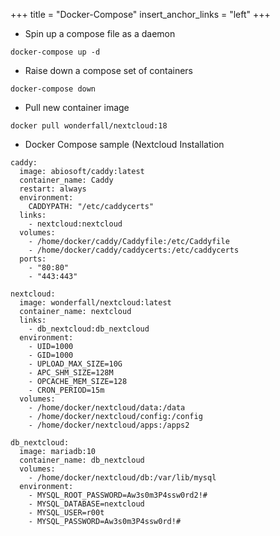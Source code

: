 +++
title = "Docker-Compose"
insert_anchor_links = "left"
+++

- Spin up a compose file as a daemon
```
docker-compose up -d
```

- Raise down a compose set of containers
```
docker-compose down
```

- Pull new container image
```
docker pull wonderfall/nextcloud:18
```

- Docker Compose sample (Nextcloud Installation

```
caddy:
  image: abiosoft/caddy:latest
  container_name: Caddy
  restart: always
  environment:
    CADDYPATH: "/etc/caddycerts"
  links:
    - nextcloud:nextcloud
  volumes:
    - /home/docker/caddy/Caddyfile:/etc/Caddyfile
    - /home/docker/caddy/caddycerts:/etc/caddycerts
  ports:
    - "80:80"
    - "443:443"

nextcloud:
  image: wonderfall/nextcloud:latest
  container_name: nextcloud
  links:
    - db_nextcloud:db_nextcloud
  environment:
    - UID=1000
    - GID=1000
    - UPLOAD_MAX_SIZE=10G
    - APC_SHM_SIZE=128M
    - OPCACHE_MEM_SIZE=128
    - CRON_PERIOD=15m
  volumes:
    - /home/docker/nextcloud/data:/data
    - /home/docker/nextcloud/config:/config
    - /home/docker/nextcloud/apps:/apps2

db_nextcloud:
  image: mariadb:10
  container_name: db_nextcloud
  volumes:
    - /home/docker/nextcloud/db:/var/lib/mysql
  environment:
    - MYSQL_ROOT_PASSWORD=Aw3s0m3P4ssw0rd2!#
    - MYSQL_DATABASE=nextcloud
    - MYSQL_USER=r00t
    - MYSQL_PASSWORD=Aw3s0m3P4ssw0rd!#
```

